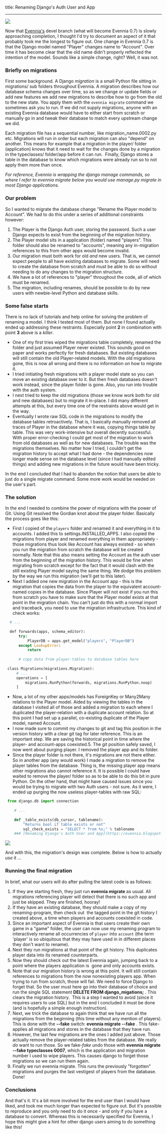 title: Renaming Django's Auth User and App 

---

[![](https://4.bp.blogspot.com/-DRHk1mmLB0Y/WaCUd8tmYbI/AAAAAAAAHaU/QXkryhYVJBIVWPykT08nSokCHfFc6-2LACLcBGAs/s400/birds-1976981_640.jpg)](https://4.bp.blogspot.com/-DRHk1mmLB0Y/WaCUd8tmYbI/AAAAAAAAHaU/QXkryhYVJBIVWPykT08nSokCHfFc6-2LACLcBGAs/s1600/birds-1976981_640.jpg)

Now that [Evennia's](http://www.evennia.com/) devel branch (what will become Evennia 0.7) is slowly approaching completion, I thought I'd try to document an aspect of it that probably took me the longest to figure out. One change in Evennia 0.7 is that the Django model named "Player" changes name to "Account". Over time it has become clear that the old name didn't properly reflected the intention of the model. Sounds like a simple change, right? Well, it was not.  
  

### Briefly on migrations

  
First some background. A Django _migration_ is a small Python file sitting in migrations/ sub folders throughout Evennia. A migration describes how our database schema changes over time, so as we change or update fields or add new features we add new migrations to describe how to go from the old to the new state. You apply them with the `evennia migrate` command we sometimes ask you to run. If we did not supply migrations, anyone with an existing Evennia database would have to either start from scratch or manually go in and tweak their database to match every upstream change we did.  
  
Each migration file has a sequential number, like migration_name.0002.py etc. Migrations will run in order but each migration can also "depend" on another. This means for example that a migration in the player/ folder (application) knows that it need to wait for the changes done by a migration in the typeclasses/ folder/app before it can run.  Finally, Django stores a table in the database to know which migrations were already run so to not apply them more than once.  
  
_For reference, Evennia is wrapping the django manage commands, so where I refer to evennia migrate below you would use manage.py migrate in most Django applications._  
  

### Our problem

  
So I wanted to migrate the database change "Rename the Player model to Account". We had to do this under a series of additional constraints however:  
  

1.  The Player is the Django Auth user, storing the password. Such a user Django expects to exist from the beginning of the migration history.
2.  The Player model sits in a application (folder) named "players". This folder should also be renamed to "accounts", meaning any in-migration references to this from other apps would become invalid.
3.  Our migration must both work for old _and_ new users. That is, we cannot expect people to all have existing databases to migrate. Some will need to create the database from scratch and must be able to do so without needing to do any changes to the migration structure.
4.  We have a lot of references to "player" throughout the code, all of which must be renamed.
5.  The migration, including renames, should be possible to do by new users with newbie-level Python and database skills.

### Some false starts

There is no lack of tutorials and help online for solving the problem of renaming a model. I think I tested most of them. But none I found actually ended up addressing these restraints. Especially point **2** in combination with point **3** above is a _killer_.  
  

-   One of my first tries wiped the migrations table completely, renamed the folder and just assumed Player never existed. This sounds good on paper and works perfectly for fresh databases. But existing databases will still contain the old Player-related models. With the old migrations gone, this is now all wrong and there is no information on how to migrate it.
-   I tried initiating fresh migrations with a player model state so you can move an existing database over to it. But then fresh databases doesn't work instead, since the player folder is gone. Also, you run into trouble with the auth system.
-   I next tried to keep the old migrations (those we know work both for old and new databases) but to migrate it in-place. I did many different attempts at this, but every time one of the restraints above would get in the way.
-   Eventually I wrote raw SQL code in the migrations to modify the database tables retroactively. That is, I basically manually removed all traces of Player in the database where it was, copying things table by table. This was very work-intensive but overall decently successful. With proper error-checking I could get most of the migration to work from old databases as well as for new databases. The trouble was the migrations themselves. No matter how I tried, I couldn't get the migration history to accept what I had done - the dependencies now longer made sense on the database level (since I had manually edited things) and adding new migrations in the future would have been tricky.

  
In the end I concluded that I had to abandon the notion that users be able to just do a single migrate command. Some more work would be needed on the user's part.  
  

### The solution

  
In the end I needed to combine the power of migrations with the power of Git. Using Git resolved the Gordian knot about the player folder. Basically the process goes like this:  
  

-   First I copied of the `players` folder and renamed it and everything in it to accounts. I added this to settings.INSTALLED_APPS. I also copied the migrations from player and renamed everything in them appropriately - those migrations thus look like Account has always existed - so when you run the migration from scratch the database will be created normally. Note that this also means setting the Account as the auth user from the beginning of the migration history. This would be fine when migrating from scratch except for the fact that it would clash with the still existing Player model saying the same thing. We dodge this problem by the way we run this migration (we'll get to this later).
-   Next I added one new migration in the Account app - this is the migration that copies the data from the player to the equivalent account-named copies in the database. Since Player will not exist if you run this from scratch you have to make sure that the Player model exists at that point in the migration chain. You can't just do this with a normal import and traceback, you need to use the migration infrastructure. This kind of check works:

 
 ```python
  # ...  
  
  def forwards(apps, schema_editor):  
      try:  
          PlayerDB = apps.get_model("players", "PlayerDB")  
      except LookupError:  
          return  
  
      # copy data from player-tables to database tables here  
  
 class Migrations(migrations.Migration):  
     # ...  
     operations = [  
         migrations.RunPython(forwards, migrations.RunPython.noop)  
     ]  
```  

-   Now, a lot of my other apps/models has ForeignKey or Many2Many relations to the Player model. Aided by viewing the tables in the database I visited all of those and added a migration to each where I duplicated the player-relation with a duplicate account relation. So at this point I had set up a parallel, co-existing duplicate of the Player model, named Account.
-   I now made sure to commit my changes to git and tag this position in the version history with a clear git tag for later reference. This is an important step. We are saving the historical point in time where the player- and account-apps coexisted.5. The git position safely saved, I now went about purging player. I removed the player app and its folder.
-   Since the player folder is not there, it's migrations are not there either. So in another app (any would work) I made a migration to remove the player tables from the database. Thing is, the missing player app means other migrations also cannot reference it. It is possible I could have waited to remove the player/ folder so as to be able to do this bit in pure Python. On the other hand, that might have caused issues since you would be trying to migrate with two Auth users - not sure. As it were, I ended up purging the now useless player-tables with raw SQL:

```python
 from django.db import connection  
  
    # ...  
  
    def _table_exists(db_cursor, tablename):  
        "Returns bool if table exists or not"  
        sql_check_exists = "SELECT * from %s;" % tablename  
    ### [Renaming Django's Auth User and App](https://evennia.blogspot.com/2017/08/renaming-djangos-auth-user-and-app.html)
```

[![](https://4.bp.blogspot.com/-DRHk1mmLB0Y/WaCUd8tmYbI/AAAAAAAAHaU/QXkryhYVJBIVWPykT08nSokCHfFc6-2LACLcBGAs/s400/birds-1976981_640.jpg)](https://4.bp.blogspot.com/-DRHk1mmLB0Y/WaCUd8tmYbI/AAAAAAAAHaU/QXkryhYVJBIVWPykT08nSokCHfFc6-2LACLcBGAs/s1600/birds-1976981_640.jpg)

And with this, the migration's design was complete. Below is how to actually _use_ it ...  
  

### Running the final migration

  
In brief, what our users will do after pulling the latest code is as follows:  
  

1.  If they are starting fresh, they just run **evennia migrate** as usual. All migrations referencing player will detect that there is no such app and just be skipped. They are finished, hooray!
2.  If they have an existing database, they should make a copy of my renaming-program, then check out  the tagged point in the git history I created above, a time when players and accounts coexisted in code.
3.  Since an important aspect of Evennia is that users create their own game in a "game" folder, the user can now use my renaming program to interactively rename all occurrencies of `player` into `account` (the term 'player' is so ubiquitous that they may have used in in different places they don't want to rename).
4.  Next they run migrations at that point of the git history. This duplicates player data into its renamed counterparts.
5.  Now they should check out the latest Evennia again, jumping back to a point where the players application is  gone and only accounts exists.
6.  Note that our migration history is wrong at this point. It will still contain references to migrations from the now nonexisting players app. When trying to run from scratch, those will fail. We need to force Django to forget that. So the user must here go into their database of choice and run the single SQL statement **DELETE FROM django_migations;** . This clears the migration history.  This is a step I wanted to avoid (since it requires users to use SQL) but in the end I concluded it must be done (and is hopefully a simple enough instruction).
7.  Next, we trick the database to again think that we have run all the migrations from the beginning (this time without any mention of players). This is done with the **--fake** switch: **evennia migrate --fake** . This fake-applies all migrations and stores in the database that they have run.
8.  However, the last few migrations are the ones I added just above. Those actually remove the player-related tables from the database. We really _do_ want to run those. So we fake-_fake_ undo those with **evennia migrate --fake typeclasses 0007**, which is the application and migration number I used to wipe players. This causes django to forget those migrations so we can run them again.
9.  Finally we run evennia migrate. This runs the previously "forgotten" migrations and purges the last vestigest of players from the database. Done!

### Conclusions

  
And that's it. It's a bit more involved for the end user than I would have liked, and took me much longer than expected to figure out. But it's possible to reproduce and you only need to do it once - and only if you have a database to convert. Whereas this is necessarily specified for Evennia, I hope this might give a hint for other django users aiming to do something like this!